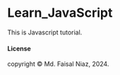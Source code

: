 # Learn_JavaScript

This is Javascript tutorial.


#### License

copyright © Md. Faisal Niaz, 2024.
